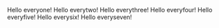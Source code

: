Hello everyone!
Hello everytwo!
Hello everythree!
Hello everyfour!
Hello everyfive!
Hello everysix!
Hello everyseven!